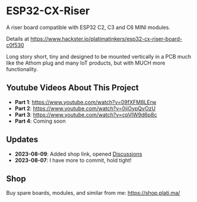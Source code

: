 # ESP32-CX-Riser
A riser board compatible with ESP32 C2, C3 and C6 MINI modules.

Details at https://www.hackster.io/platimatinkers/esp32-cx-riser-board-c0f530 

Long story short, tiny and designed to be mounted vertically in a PCB much like the Athom plug and many IoT products, but with MUCH more functionality.

## Youtube Videos About This Project
 - **Part 1**: https://www.youtube.com/watch?v=09fXFM8LErw
 - **Part 2**: https://www.youtube.com/watch?v=0jiOypQvOzU
 - **Part 3**: https://www.youtube.com/watch?v=cpVlW9d6p8c
 - **Part 4**: Coming soon

## Updates
* **2023-08-09**: Added shop link, opened [Discussions](https://github.com/platima/ESP32-CX-Riser/discussions)
* **2023-08-07**: I have more to commit, hold tight! 

## Shop
Buy spare boards, modules, and similar from me: https://shop.plati.ma/
